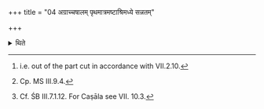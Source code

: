 +++
title = "04 अग्राच्चषालम् पृथमात्रमष्टाश्रिमध्ये सन्नतम्"

+++

<details><summary>थिते</summary>

4. Out of the top part of sacrificial post[^1] Caṣāla (cap) (should be prepared which should be) of the size of thirteen fingers in length (pr̥tha),[^2] having eight sides, and narrowed in the middle.[^3]   

[^1]: i.e. out of the part cut in accordance with VII.2.10.  

[^2]: Cp. MS III.9.4.  

[^3]: Cf. ŚB III.7.1.12. For Caṣāla see VII. 10.3.
</details>
